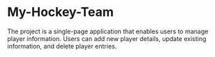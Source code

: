 # My-Hockey-Team
The project is a single-page application that enables users to manage player information. Users can add new player details, update existing information, and delete player entries.
